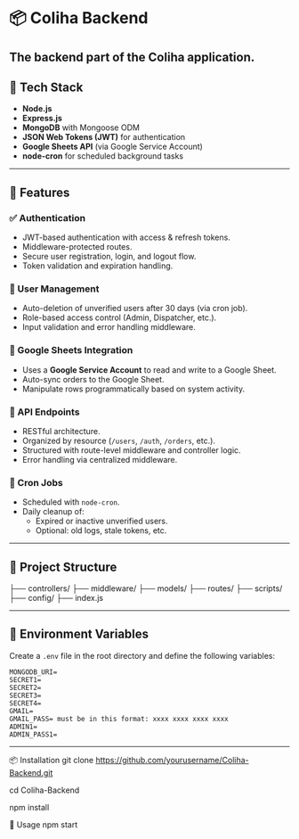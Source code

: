 # 📦 Coliha Backend

The backend part of the Coliha application.
---

## 🧰 Tech Stack

- **Node.js**
- **Express.js**
- **MongoDB** with Mongoose ODM
- **JSON Web Tokens (JWT)** for authentication
- **Google Sheets API** (via Google Service Account)
- **node-cron** for scheduled background tasks

---

## 🔐 Features

### ✅ Authentication

- JWT-based authentication with access & refresh tokens.
- Middleware-protected routes.
- Secure user registration, login, and logout flow.
- Token validation and expiration handling.

### 👤 User Management

- Auto-deletion of unverified users after 30 days (via cron job).
- Role-based access control (Admin, Dispatcher, etc.).
- Input validation and error handling middleware.

### 📄 Google Sheets Integration

- Uses a **Google Service Account** to read and write to a Google Sheet.
- Auto-sync orders to the Google Sheet.
- Manipulate rows programmatically based on system activity.

### 🚀 API Endpoints

- RESTful architecture.
- Organized by resource (`/users`, `/auth`, `/orders`, etc.).
- Structured with route-level middleware and controller logic.
- Error handling via centralized middleware.

### 🧹 Cron Jobs

- Scheduled with `node-cron`.
- Daily cleanup of:
  - Expired or inactive unverified users.
  - Optional: old logs, stale tokens, etc.

---

## 📁 Project Structure
├── controllers/
├── middleware/
├── models/
├── routes/
├── scripts/ 
├── config/ 
├── index.js


---

## 🔧 Environment Variables

Create a `.env` file in the root directory and define the following variables:

```env
MONGODB_URI=
SECRET1=
SECRET2=
SECRET3=
SECRET4=
GMAIL=
GMAIL_PASS= must be in this format: xxxx xxxx xxxx xxxx
ADMIN1=
ADMIN_PASS1=
````

---

📦 Installation
git clone https://github.com/yourusername/Coliha-Backend.git

cd Coliha-Backend

npm install

🚀 Usage
npm start






